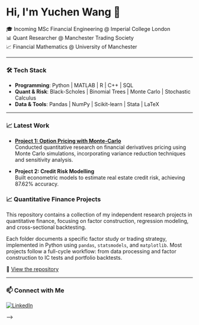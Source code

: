# Hi, I'm Yuchen Wang 👋</h1>


  🎓 Incoming MSc Financial Engineering @ Imperial College London  
  📊 Quant Researcher @ Manchester Trading Society  
  📈 Financial Mathematics @ University of Manchester  


---

### 🛠 Tech Stack
- **Programming**: Python | MATLAB | R | C++ | SQL
- **Quant & Risk**: Black-Scholes | Binomial Trees | Monte Carlo | Stochastic Calculus
- **Data & Tools**: Pandas | NumPy | Scikit-learn | Stata | LaTeX  

---

### 📈 Latest Work
- **[Project 1: Option Pricing with Monte-Carlo](https://github.com/EvelynWang94/monte-carlo-option-pricing)**  
  Conducted quantitative research on financial derivatives pricing using Monte Carlo simulations, incorporating variance reduction techniques and sensitivity analysis.
  
- **Project 2: Credit Risk Modelling**  
  Built econometric models to estimate real estate credit risk, achieving 87.62% accuracy.

### 📈 Quantitative Finance Projects

This repository contains a collection of my independent research projects in quantitative finance, focusing on factor construction, regression modeling, and cross-sectional backtesting.

Each folder documents a specific factor study or trading strategy, implemented in Python using `pandas`, `statsmodels`, and `matplotlib`. Most projects follow a full-cycle workflow: from data processing and factor construction to IC tests and portfolio backtests.

🔗 [View the repository](https://github.com/EvelynWang94/Quant-projects)

---

### 📫 Connect with Me
[![LinkedIn](https://img.shields.io/badge/LinkedIn-Connect-blue?style=flat&logo=linkedin)](https://www.linkedin.com/in/yuchen-wang-2aa64327b/)  

-->
